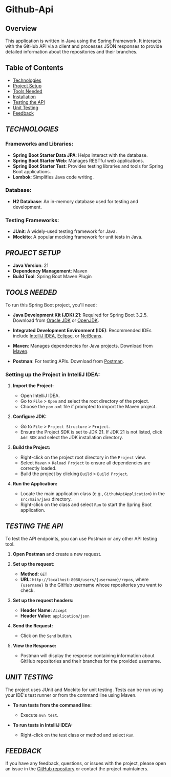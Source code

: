 # Github-Api

## Overview
This application is written in Java using the Spring Framework.
It interacts with the GitHub API via a client and processes JSON responses
to provide detailed information about the repositories and their branches.

## Table of Contents
- [Technologies](#technologies)
- [Project Setup](#project-setup)
- [Tools Needed](#tools-needed)
- [Installation](#installation)
- [Testing the API](#testing-the-api)
- [Unit Testing](#unit-testing)
- [Feedback](#feedback)

## *TECHNOLOGIES*

### Frameworks and Libraries:
- **Spring Boot Starter Data JPA**: Helps interact with the database.
- **Spring Boot Starter Web**: Manages RESTful web applications.
- **Spring Boot Starter Test**: Provides testing libraries and tools for Spring Boot applications.
- **Lombok**: Simplifies Java code writing.

### Database:
- **H2 Database**: An in-memory database used for testing and development.

### Testing Frameworks:
- **JUnit**: A widely-used testing framework for Java.
- **Mockito**: A popular mocking framework for unit tests in Java.

## *PROJECT SETUP*

- **Java Version**: 21
- **Dependency Management**: Maven
- **Build Tool**: Spring Boot Maven Plugin

## *TOOLS NEEDED*

To run this Spring Boot project, you'll need:

- **Java Development Kit (JDK) 21**: Required for Spring Boot 3.2.5. Download from [Oracle JDK](https://www.oracle.com/pl/java/technologies/downloads/#java21) or [OpenJDK](https://openjdk.java.net/).

- **Integrated Development Environment (IDE)**: Recommended IDEs include [IntelliJ IDEA](https://www.jetbrains.com/idea/download/), [Eclipse](https://www.eclipse.org/downloads/), or [NetBeans](https://netbeans.apache.org/download/index.html).

- **Maven**: Manages dependencies for Java projects. Download from [Maven](https://maven.apache.org/download.cgi).

- **Postman**: For testing APIs. Download from [Postman](https://www.postman.com/downloads/).

### Setting up the Project in IntelliJ IDEA:

1. **Import the Project:**
    - Open IntelliJ IDEA.
    - Go to `File` > `Open` and select the root directory of the project.
    - Choose the `pom.xml` file if prompted to import the Maven project.

2. **Configure JDK:**
    - Go to `File` > `Project Structure` > `Project`.
    - Ensure the Project SDK is set to JDK 21. If JDK 21 is not listed, click `Add SDK` and select the JDK installation directory.

3. **Build the Project:**
    - Right-click on the project root directory in the `Project` view.
    - Select `Maven` > `Reload Project` to ensure all dependencies are correctly loaded.
    - Build the project by clicking `Build` > `Build Project`.

4. **Run the Application:**
    - Locate the main application class (e.g., `GithubApiApplication`) in the `src/main/java` directory.
    - Right-click on the class and select `Run` to start the Spring Boot application.

## *TESTING THE API*

To test the API endpoints, you can use Postman or any other API testing tool.

1. **Open Postman** and create a new request.

2. **Set up the request:**
    - **Method:** `GET`
    - **URL:** `http://localhost:8080/users/{username}/repos`, where `{username}` is the GitHub username whose repositories you want to check.

3. **Set up the request headers:**
    - **Header Name:** `Accept`
    - **Header Value:** `application/json`

4. **Send the Request:**
    - Click on the `Send` button.

5. **View the Response:**
    - Postman will display the response containing information about GitHub repositories and their branches for the provided username.

## *UNIT TESTING*

The project uses JUnit and Mockito for unit testing. Tests can be run using your IDE's test runner or from the command line using Maven.

- **To run tests from the command line:**
    - Execute `mvn test`.

- **To run tests in IntelliJ IDEA:**
    - Right-click on the test class or method and select `Run`.

## *FEEDBACK*

If you have any feedback, questions, or issues with the project, please open an issue in the [GitHub repository](<repository-url>) or contact the project maintainers.

